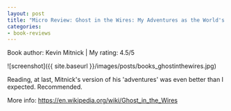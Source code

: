 ```yaml
---
layout: post
title: "Micro Review: Ghost in the Wires: My Adventures as the World's Most Wanted Hacker (Book)"
categories:
- book-reviews
---
```


<p>Book author: Kevin Mitnick | My rating: 4.5/5</p>


![screenshot]({{ site.baseurl }}/images/posts/books_ghostinthewires.jpg)


<p>Reading, at last, Mitnick's version of his 'adventures' was even better than I expected. Recommended.</p>
<p>More info: <a href="https://en.wikipedia.org/wiki/Ghost_in_the_Wires">https://en.wikipedia.org/wiki/Ghost_in_the_Wires</a><p>
